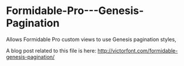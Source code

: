 Formidable-Pro---Genesis-Pagination
===================================

Allows Formidable Pro custom views to use Genesis pagination styles,

A blog post related to this file is here: http://victorfont.com/formidable-genesis-pagination/
